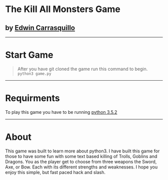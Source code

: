 # The Kill All Monsters Game
## by [Edwin Carrasquillo](http://stuffnthings.io)
***

# Start Game
> After you have git cloned the game run this command to begin.
`python3 game.py`
***

# Requirments
To play this game you have to be running [python 3.5.2](https://www.python.org/downloads/) 

***
# About
This game was built to learn more about python3. I have built this game for those to have some fun with some text based killing of Trolls, Goblins and Dragons. You as the player get to choose from three weapons the Sword, Axe, or Bow. Each with its different strengths and weaknesses. I hope you enjoy this simple, but fast paced hack and slash.
